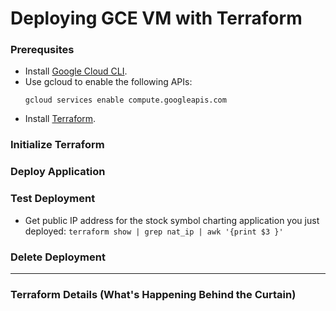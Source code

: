 # Deploying GCE VM with Terraform
### Prerequsites
* Install [Google Cloud CLI](https://cloud.google.com/sdk?hl=en).
* Use gcloud to enable the following APIs:
  ```
  gcloud services enable compute.googleapis.com
  ```
* Install [Terraform](https://developer.hashicorp.com/terraform/install#darwin).
  
### Initialize Terraform


### Deploy Application

### Test Deployment
* Get public IP address for the stock symbol charting application you just deployed:
  ```terraform show | grep nat_ip | awk '{print $3 }'```

### Delete Deployment

---
### Terraform Details (What's Happening Behind the Curtain)
